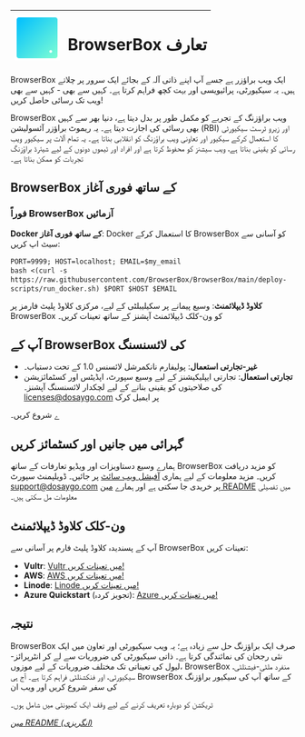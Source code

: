 | <img style="width:80px; height:80px;" src="https://raw.githubusercontent.com/BrowserBox/BrowserBox/main/docs/icon.svg" alt="BrowserBox Logo 2023"> | <h1>BrowserBox تعارف</h1> |
|------|------|

BrowserBox ایک ویب براؤزر ہے جسے آپ اپنے ذاتی آلہ کے بجائے ایک سرور پر چلاتے ہیں۔ یہ سیکیورٹی، پرائیویسی اور بہت کچھ فراہم کرتا ہے۔ کہیں سے بھی - کہیں سے بھی ویب تک رسائی حاصل کریں!

BrowserBox ویب براؤزنگ کے تجربے کو مکمل طور پر بدل دیتا ہے، دنیا بھر سے کہیں بھی رسائی کی اجازت دیتا ہے۔ یہ ریموٹ براؤزر آئسولیشن (RBI) اور زیرو ٹرسٹ سیکیورٹی کا استعمال کرکے سیکیور اور تعاونی ویب براؤزنگ کو انقلابی بناتا ہے۔ یہ تمام آلات پر سیکیور ویب رسائی کو یقینی بناتا ہے، ویب سیشنز کو محفوظ کرتا ہے اور افراد اور ٹیموں دونوں کے لیے شیئرڈ براؤزنگ تجربات کو ممکن بناتا ہے۔

## BrowserBox کے ساتھ فوری آغاز

### فوراً BrowserBox آزمائیں

**Docker کے ساتھ فوری آغاز**: Docker کا استعمال کرکے BrowserBox کو آسانی سے سیٹ اپ کریں:

```console
PORT=9999; HOST=localhost; EMAIL=$my_email
bash <(curl -s https://raw.githubusercontent.com/BrowserBox/BrowserBox/main/deploy-scripts/run_docker.sh) $PORT $HOST $EMAIL
```

**کلاوڈ ڈیپلائمنٹ**: وسیع پیمانے پر سکیلیبلٹی کے لیے، مرکزی کلاوڈ پلیٹ فارمز پر BrowserBox کو ون-کلک ڈیپلائمنٹ آپشنز کے ساتھ تعینات کریں۔

## آپ کے BrowserBox کی لائسنسنگ

- **غیر-تجارتی استعمال**: پولیفارم نانکمرشل لائسنس 1.0 کے تحت دستیاب۔
- **تجارتی استعمال**: تجارتی ایپلیکیشنز کے لیے وسیع سپورٹ، اپڈیٹس اور کسٹمائزیشن کی صلاحیتوں کو یقینی بنانے کے لیے لچکدار لائسنسنگ آپشنز۔ licenses@dosaygo.com پر ایمیل کرک

ے شروع کریں۔

## گہرائی میں جانیں اور کسٹمائز کریں

ہمارے وسیع دستاویزات اور ویڈیو تعارفات کے ساتھ BrowserBox کو مزید دریافت کریں۔ مزید معلومات کے لیے ہماری [آفیشل ویب سائٹ](https://dosaygo.com) پر جائیں۔ ڈویلپمنٹ سپورٹ support@dosaygo.com پر خریدی جا سکتی ہے اور ہمارے [مین README](https://github.com/BrowserBox/BrowserBox) میں تفصیلی معلومات مل سکتی ہیں۔

## ون-کلک کلاوڈ ڈیپلائمنٹ

آپ کے پسندیدہ کلاوڈ پلیٹ فارم پر آسانی سے BrowserBox تعینات کریں:

- **Vultr**: [Vultr میں تعینات کریں!](https://my.vultr.com/deploy?marketplace_app=browserbox&marketplace_vendor_username=DOSYAGO&_gl=1*66yk24*_ga*NDY0MTUzODIzLjE2OTM0Nzg4MDA.*_ga_K6536FHN4D*MTcwNTM3NzY0NS40NC4xLjE3MDUzNzgyMzMuMjguMC4w)
- **AWS**: [AWS میں تعینات کریں!](https://us-east-1.console.aws.amazon.com/cloudformation/home#/stacks/quickcreate?stackName=My-BrowserBox&templateURL=https://dosyago-external.s3.us-west-1.amazonaws.com/cloud-formation-template.yaml)
- **Linode**: [Linode میں تعینات کریں!](https://cloud.linode.com/linodes/create?type=StackScripts&subtype=Community&stackScriptID=1279678)
- **Azure Quickstart** (تجویز کردہ): [Azure میں تعینات کریں!](https://portal.azure.com/#create/Microsoft.Template/uri/https%3A%2F%2Fraw.githubusercontent.com%2FAzure%2Fazure-quickstart-templates%2Fmaster%2Fapplication-workloads%2Fdosyago%2Fbrowserbox%2Fazuredeploy.json/createUIDefinitionUri/https%3A%2F%2Fraw.githubusercontent.com%2FAzure%2Fazure-quickstart-templates%2Fmaster%2Fapplication-workloads%2Fdosyago%2Fbrowserbox%2FcreateUiDefinition.json)

## نتیجہ

BrowserBox صرف ایک براؤزنگ حل سے زیادہ ہے؛ یہ ویب سیکیورٹی اور تعاون میں ایک نئی رجحان کی نمائندگی کرتا ہے۔ ذاتی سیکیورٹی کی ضروریات سے لے کر انٹرپرائز-لیول کی تعیناتی تک مختلف ضروریات کے لیے موزوں، BrowserBox منفرد ملٹی-فیشنلٹی، سیکیورٹی، اور فنکشنلٹی فراہم کرتا ہے۔ آج ہی BrowserBox کے ساتھ آپ کی سیکیور براؤزنگ کی سفر شروع کریں اور ویب ان

ٹریکشن کو دوبارہ تعریف کرنے کے لیے وقف ایک کمیونٹی میں شامل ہوں۔

*[مین README (انگریزی)](https://github.com/BrowserBox/BrowserBox?tab=readme-ov-file#browserbox-)*



